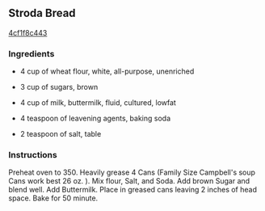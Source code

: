 ## Stroda Bread

[4cf1f8c443](http://www.food.com/recipe/stroda-bread-200348)

### Ingredients

 - 4 cup of wheat flour, white, all-purpose, unenriched

 - 3 cup of sugars, brown

 - 4 cup of milk, buttermilk, fluid, cultured, lowfat

 - 4 teaspoon of leavening agents, baking soda

 - 2 teaspoon of salt, table

### Instructions

Preheat oven to 350. Heavily grease 4 Cans (Family Size Campbell's soup Cans work best 26 oz. ). Mix flour, Salt, and Soda. Add brown Sugar and blend well. Add Buttermilk. Place in greased cans leaving 2 inches of head space. Bake for 50 minute.